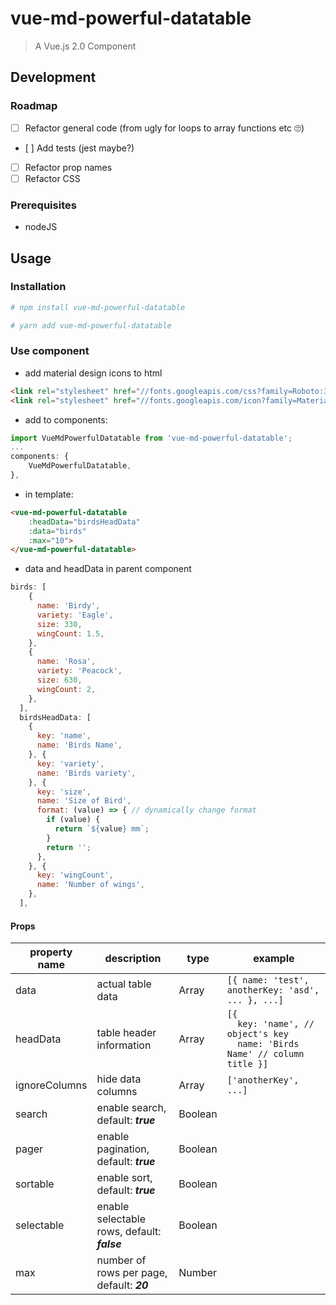 # vue-md-powerful-datatable

> A Vue.js 2.0 Component

## Development

### Roadmap
- [ ] Refactor general code (from ugly for loops to array functions etc 🙄)
- [ ] Add tests (jest maybe?)
- [ ] Refactor prop names
- [ ] Refactor CSS

### Prerequisites
- nodeJS

## Usage

### Installation
```bash
# npm install vue-md-powerful-datatable
```

```bash
# yarn add vue-md-powerful-datatable
```


### Use component

- add material design icons to html
```html
<link rel="stylesheet" href="//fonts.googleapis.com/css?family=Roboto:300,400,500,700,400italic">
<link rel="stylesheet" href="//fonts.googleapis.com/icon?family=Material+Icons">
```
- add to components:
```javascript
import VueMdPowerfulDatatable from 'vue-md-powerful-datatable';
...
components: {
    VueMdPowerfulDatatable,
},
```

- in template:
```html
<vue-md-powerful-datatable
    :headData="birdsHeadData"
    :data="birds"
    :max="10">
</vue-md-powerful-datatable>
```

- data and headData in parent component
```javascript
birds: [
    {
      name: 'Birdy',
      variety: 'Eagle',
      size: 330,
      wingCount: 1.5,
    },
    {
      name: 'Rosa',
      variety: 'Peacock',
      size: 630,
      wingCount: 2,
    },
  ],
  birdsHeadData: [
    {
      key: 'name',
      name: 'Birds Name',
    }, {
      key: 'variety',
      name: 'Birds variety',
    }, {
      key: 'size',
      name: 'Size of Bird',
      format: (value) => { // dynamically change format
        if (value) {
          return `${value} mm`;
        }
        return '';
      },
    }, {
      key: 'wingCount',
      name: 'Number of wings',
    },
  ],
```

#### Props

|property name|description|type|example|
|-------|-----|------|----|
| data | actual table data | Array | `[{ name: 'test', anotherKey: 'asd', ... }, ...]` |
| headData | table header information | Array | `[{`<br> `  key: 'name', // object's key` <br> `  name: 'Birds Name' // column title }]` |
| ignoreColumns | hide data columns | Array|`['anotherKey', ...]` |
| search | enable search, default: ***true*** | Boolean | |
| pager | enable pagination, default: ***true*** | Boolean | |
| sortable | enable sort, default: ***true***| Boolean | |
| selectable | enable selectable rows, default: ***false***| Boolean | | 
| max | number of rows per page, default: ***20*** | Number | &nbsp; |
